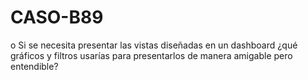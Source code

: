 # CASO-B89
o	Si se necesita presentar las vistas diseñadas en un dashboard ¿qué gráficos y filtros usarías para presentarlos de manera amigable pero entendible?
